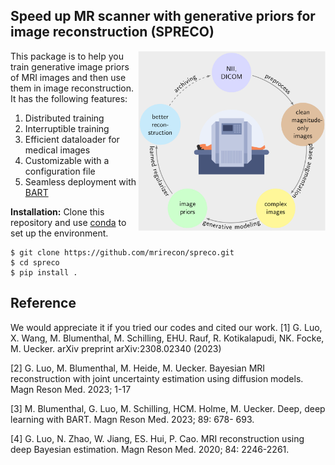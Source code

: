 ## Speed up MR scanner with generative priors for image reconstruction (SPRECO)

<img src="./misc/overview.png" alt="workflow" width="300" align="right"/>
This package is to help you train generative image priors of MRI images and then use them in image reconstruction. It has the following features:

1. Distributed training
2. Interruptible training
3. Efficient dataloader for medical images
4. Customizable with a configuration file
5. Seamless deployment with [BART](https://github.com/mrirecon/bart)

**Installation:** Clone this repository and use [conda](https://www.anaconda.com/products/individual) to set up the environment.

```shell
$ git clone https://github.com/mrirecon/spreco.git
$ cd spreco
$ pip install .
```
<!-- 
## Quickstart with colab

1. Sample the posterior 
   - [Jupyter Notebook](https://github.com/mrirecon/spreco/blob/main/examples/scripts/demo_recon.ipynb)
   - [![Open In Colab](https://colab.research.google.com/assets/colab-badge.svg)](https://colab.research.google.com/github/mrirecon/spreco/blob/main/examples/scripts/demo_recon.ipynb)
2. Train an image prior
   - [Jupyter Notebook](https://github.com/mrirecon/spreco/blob/main/examples/scripts/demo_train.ipynb)
   - [![Open In Colab](https://colab.research.google.com/assets/colab-badge.svg)](https://colab.research.google.com/github/mrirecon/spreco/blob/main/examples/scripts/demo_train.ipynb)
3. Using Prior with BART
   - [Jupyter Notebook](https://github.com/mrirecon/bart-workshop/blob/master/ismrm2021/bart_tensorflow/bart_tf.ipynb)
   - [![Open In Colab](https://colab.research.google.com/assets/colab-badge.svg)](https://colab.research.google.com/github/mrirecon/bart-workshop/blob/master/ismrm2021/bart_tensorflow/bart_tf.ipynb)-->

## Reference 
We would appreciate it if you tried our codes and cited our work.
[1] G. Luo, X. Wang, M. Blumenthal, M. Schilling, EHU. Rauf, R. Kotikalapudi, NK. Focke, M. Uecker. arXiv preprint arXiv:2308.02340 (2023)

[2] G. Luo, M. Blumenthal, M. Heide, M. Uecker. Bayesian MRI reconstruction with joint uncertainty estimation using diffusion models. Magn Reson Med. 2023; 1-17

[3] M. Blumenthal, G. Luo, M. Schilling, HCM. Holme, M. Uecker. Deep, deep learning with BART. Magn Reson Med. 2023; 89: 678- 693.

[4] G. Luo, N. Zhao, W. Jiang, ES. Hui, P. Cao. MRI reconstruction using deep Bayesian estimation. Magn Reson Med. 2020; 84: 2246-2261.

